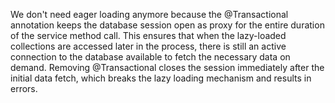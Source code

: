 We don't need eager loading anymore because the @Transactional annotation keeps the database session open as proxy for the entire duration 
of the service method call. This ensures that when the lazy-loaded collections are accessed 
later in the process, there is still an active connection to the database available to fetch the necessary data on demand. 
Removing @Transactional closes the session immediately after the initial data fetch, which breaks the lazy loading mechanism 
and results in errors.